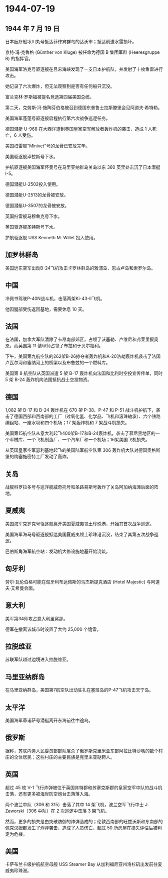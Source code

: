 # 1944-07-19

## 1944 年 7 月 19 日

日本医疗船冰川丸号抵达菲律宾群岛的达沃市；抵达前遭水雷损坏。

京特·冯·克鲁格 (Günther von Kluge) 被任命为德国 B 集团军群 (Heeresgruppe
B) 的指挥官。

美国海军洛克号驱逐舰在吕宋海峡发现了一支日本护航队，并发射了十枚鱼雷进行攻击。

她记录了六次爆炸，但无法观察到是否有任何船只沉没。

富兰克林·罗斯福被提名竞选第四届美国总统。

第二天，克劳斯·冯·施陶芬伯格被召到德国东普鲁士拉斯滕堡会见阿道夫·希特勒。

美国海军蓬蓬号驱逐舰启程执行第六次战争巡逻任务。

德国潜艇 U-968 在大西洋遭到英国皇家空军解放者轰炸机的袭击，造成 1
人死亡，6 人受伤。

美国扫雷舰"Minivet"号的龙骨已安放完毕。

美国驱逐舰泽拉斯号下水。

护航驱逐舰美国海军怀曼号在马里亚纳群岛关岛以东 360 英里处击沉了日本潜艇
I-5。

德国潜艇U-2502投入使用。

德国潜艇U-2513的龙骨被安放。

德国潜艇U-3507的龙骨被安放。

英国扫雷舰马穆鲁克号下水。

英国驱逐舰圣特斯号下水。

护航驱逐舰 USS Kenneth M. Willet 投入使用。

## 加罗林群岛

美国远东空军出动B-24飞机攻击卡罗林群岛的雅浦岛、恩古卢岛和索罗尔岛。

## 中国

冷佩书驾驶P-40N战斗机，击落两架Ki-43-II飞机。

他因腿部受伤返回基地，需要休息 10 天。

## 法国

在法国，加拿大军队清除了卡昂南部郊区，占领了沃塞勒、卢维尼和弗莱里叙奥恩，而英国第
11 装甲师占领了布拉和于贝尔福利。

下午，美国第九航空队的262架B-26掠夺者轰炸机和A-20浩劫轰炸机袭击了法国卢瓦尔河和塞纳河上的桥梁以及布鲁兹的一个燃料库。

美国第 8 航空队从英国派遣 5 架 B-17
轰炸机向法国和比利时空投宣传传单，同时 5 架 B-24
轰炸机向法国抵抗战士空投物资。

## 德国

1,082 架 B-17 和 B-24 轰炸机在 670 架 P-38、P-47 和 P-51
战斗机护航下，袭击了德国西部和西南部的工厂（过氧化氢、化学品、飞机和滚珠轴承）、六个铁路编组站、一座水坝和四个机场；17
架轰炸机和 7 架战斗机损失。

美国第15航空队从意大利起飞400架B-17和B-24轰炸机，袭击了慕尼黑地区的一个军械库、一个飞机制造厂、一个汽车厂和一个机场；16架美国飞机损失。

从英国皇家空军瑟利基地起飞的美国陆军航空队第 306
轰炸机大队对德国奥格斯堡的梅塞施密特工厂发动了轰炸。

## 关岛

战舰科罗拉多号与巡洋舰威奇托号和圣路易斯号轰炸了关岛阿加纳海滩后面的阵地。

## 夏威夷

美国海军克罗克号驱逐舰离开美国夏威夷领土珍珠港，开始其首次战争巡逻。

美国海军海马号驱逐舰抵达美国夏威夷领土珍珠港沉没，结束了其第五次战争巡逻。

巴伯斯角海军航空站：发动机大修设施地基开始浇筑。

## 匈牙利

劳尔·瓦伦伯格可能在匈牙利布达佩斯的马杰斯提克酒店 (Hotel Majestic)
与阿道夫·艾希曼会面。

## 意大利

美军第34师攻占意大利里窝那。

德军在撤离该城市时设置了大约 25,000 个诡雷。

## 拉脱维亚

苏联军队越过边境进入拉脱维亚。

## 马里亚纳群岛

在马里亚纳群岛，美国第7航空队出动驻扎在塞班岛的P-47飞机攻击天宁岛。

## 太平洋

美国海军蒂诺萨号潜艇离开东海前往中途岛。

## 俄罗斯

据称，苏联内务人民委员部部队屠杀了俄罗斯克里米亚东部阿拉比特沙嘴的数个村庄的全体居民；这些村庄的主要民族是克里米亚鞑靼人。

## 英国

超过 45 枚 V-1
飞行炸弹被位于英国肯特郡和苏塞克斯郡的皇家空军中队的战斗机击落，还有更多被海岸防空炮台击落落入海。

两个波兰中队（306 和 315）击落了其中 14 架飞机，波兰空军飞行中士 J.
Zaworski（306 中队）在 2 次巡逻中击落 3 架飞机。

然而，更多的损失是由突破防御的炸弹造成的；伦敦西南部的旺兹沃斯和东南部的佩克汉姆都发生了炸弹袭击，造成了人员伤亡，超过
50 所房屋在损失评估后被判定为危楼。

## 美国

卡萨布兰卡级护航航空母舰 USS Steamer Bay
从加利福尼亚州洛杉矶出发前往夏威夷珍珠港。

